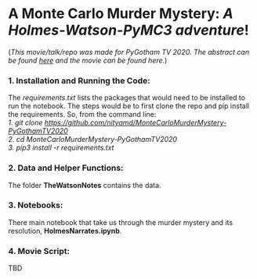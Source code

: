 # A Monte Carlo Murder Mystery:  <i>A Holmes-Watson-PyMC3 adventure</i>!

(<i>This movie/talk/repo was made for PyGotham TV 2020. The abstract can be found [here](https://2020.pygotham.tv/talks/a-monte-carlo-murder-mystery-a-holmes-watson-pymc3-adventure/) and the movie can be found here.</i>)

### 1. Installation and Running the Code:

The <i>requirements.txt</i> lists the packages that would need to be installed to run the notebook. The steps would be to first clone the repo and pip install the requirements. So, from the command line: <br>
<i>1. git clone https://github.com/nityamd/MonteCarloMurderMystery-PyGothamTV2020<br>
2. cd MonteCarloMurderMystery-PyGothamTV2020 <br>
3. pip3 install -r requirements.txt <br></i>

### 2. Data and Helper Functions:
The folder <b>TheWatsonNotes</b> contains the data.

### 3. Notebooks:
There main notebook that take us through the murder mystery and its resolution, <b>HolmesNarrates.ipynb</b>.

### 4. Movie Script:

TBD
